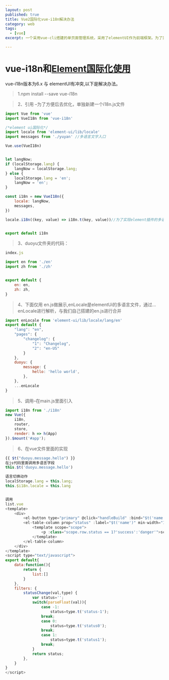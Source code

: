 ```yaml
---
layout: post
published: true
title: Vue2国际化vue-i18n解决办法
category: web
tags: 
  - [vue]
excerpt: 一个采用vue-cli搭建的单页面管理系统，采用了elementUI作为前端框架。为了实现多语言，便测试了vue-i18n的功能实现过程。

---
```



# vue-i18n和[Element国际化使用](http://element.eleme.io/#/zh-CN/component/i18n)

vue-i18n版本为6.x 与 elementUI有冲突,以下是解决办法。

> 1.npm install --save vue-i18n

> 2、引用 –为了方便后去优化，单独新建一个i18n.js文件

```javascript
import Vue from 'vue'
import VueI18n from 'vue-i18n'

/*element ui国际化*/
import locale from 'element-ui/lib/locale'
import messages from './yuyan' //多语言文字入口

Vue.use(VueI18n)


let langNow;
if (localStorage.lang) {
    langNow = localStorage.lang;
} else {
    localStorage.lang = 'en';
    langNow = 'en';
}

const i18n = new VueI18n({
    locale: langNow,
    messages,
})

locale.i18n((key, value) => i18n.t(key, value))//为了实现element插件的多语言切换


export default i18n
```

> 3、duoyu文件夹的代码：

```javascript
index.js

import en from './en'
import zh from './zh'


export default {
    en: en,
    zh: zh,
}
```

> 4、下面仅用 en.js做展示,enLocale是elementUi的多语言文件，通过…enLocale进行解析，与我们自己搭建的en.js进行合并

```javascript
import enLocale from 'element-ui/lib/locale/lang/en'
export default {
    "lang": "en",
    "pages": {   
        "changelog": {
            "1": "Changelog",
            "2": "en-US"
        }
    },
    duoyu: {
        message: {
            hello: 'hello world',
        },
    },
    ...enLocale
}
```

> 5、调用–在main.js里面引入

```javascript
import i18n from './i18n'
new Vue({
    i18n,
    router,
    store,
    render: h => h(App)
}).$mount('#app'); 
```

> 6、在vue文件里面的实现

```javascript
{{ $t("duoyu.message.hello") }}
在js代码里面调用多语言字段
this.$t('duoyu.message.hello')

语言切换动作
localStorage.lang = this.lang;
this.$i18n.locale = this.lang

```


```javascript

调用
list.vue
<template>
    <div>
        <el-button type="primary" @click="handleBuild" :bind="$t('name')">$t('home')</el-button>
        <el-table-column prop="status" :label="$t('name')" min-width="100">
            <template scope="scope">
                <p :class="scope.row.status == 1?'success':'danger'">scope.row.status | statusChange($i18n)</p>
            </template>
        </el-table-column>
    </div>   
</template>
<script type="text/javascript">
export default{
    data:function(){
        return {
            list:[]
        }
    },
    filters: {
        statusChange(val,type) {
            var status='';
            switch(parseFloat(val)){
                case -1:
                    status=type.t('status-1');                       
                break;
                case 0:
                    status=type.t('status0');
                break;
                case 1:
                    status=type.t('status1');
                break;
            }
            return status;
        },
    }      
}
</script>
```
